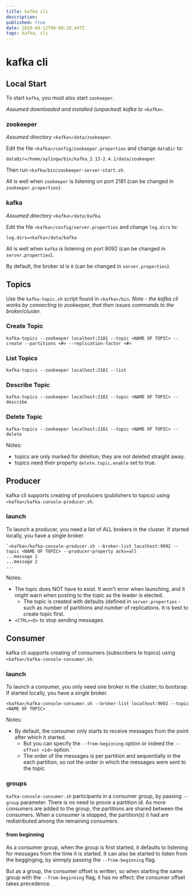 ```yaml
---
title: kafka cli
description: 
published: true
date: 2020-04-12T06:00:28.947Z
tags: kafka, cli
---
```


# kafka cli



## Local Start
To start `kafka`, you must also start `zookeeper`.

_Assumed downloaded and installed (unpacked) kafka to `<kafka>`._

### zookeeper
_Assumed directory `<kafka>/data/zookeeper`._

Edit the file `<kafka>/config/zookeeper.properties` and change `dataDir` to:
```
dataDir=/home/aylingw/bin/kafka_2.13-2.4.1/data/zookeeper
```

Then run `<kafka/bin/zookeeper-server-start.sh`.

All is well when `zookeeper` is listening on port 2181 (can be changed in `zookeeper.properties`).

### kafka
_Assumed directory `<kafka>/data/kafka`._


Edit the file `<kafka>/config/server.properties` and change `log.dirs` to:
```
log.dirs=<kafka>/data/kafka
```

All is well when `kafka` is listening on port 9092 (can be changed in `server.properties`).

By default, the broker id is `0` (can be changed in `server.properties`).


## Topics
Use the `kafka-topic.sh` script found in `<kafka>/bin`. _Note - the kafka cli works by connecting to zookeeper, that then issues commands to the broker/cluster._

### Create Topic
```
kafka-topics --zookeeper localhost:2181 --topic <NAME OF TOPIC> --create --partitions <#> --replication-factor <#>
```

### List Topics
```
kafka-topics --zookeeper localhost:2181 --list
```

### Describe Topic
```
kafka-topics --zookeeper localhost:2181 --topic <NAME OF TOPIC> --describe
```


### Delete Topic
```
kafka-topics --zookeeper localhost:2181 --topic <NAME OF TOPIC> --delete
```

Notes:
* topics are only marked for deletion; they are not deleted straight away.
* topics need their property `delete.topic.enable` set to true.


## Producer
kafka cli supports creating of producers (publishers to topics) using `<kafka>/kafka-console-producer.sh`.

### launch
To launch a producer, you need a list of ALL brokers in the cluster. If started locally, you have a single broker.

```
`<kafka>/kafka-console-producer.sh --broker-list localhost:9092 --topic <NAME OF TOPIC> --producer-property acks=all
...message 1
...message 2
...
```

Notes:
* The topic does NOT have to exist. It won't error when launching, and it might warn when posting to the topic as the leader is elected.
  * The topic is created with defaults (defined in `server.properties` - such as number of partitions and number of replications. It is best to create topic first.
* `<CTRL><D>` to stop sending messages.


## Consumer
kafka cli supports creating of consumers (subscribers to topics) using `<kafka>/kafka-console-consumer.sh`.

### launch
To launch a consumer, you only need one broker in the cluster; to bootsrap. If started locally, you have a single broker.
```
<kafka>/kafka-console-consumer.sh --broker-list localhost:9092 --topic <NAME OF TOPIC>
```

Notes:
* By default, the consumer only starts to receive messages from the point after which it started.
  * But you can specify the `--from-beginning` option or indeed the `--offset <id>` option.`
  * The order of the messages is per partition and sequentially in the each partition; so not the order in which the messages were sent to the topic.
  
  
### groups
`kafka-console-consumer.sh` participants in a consumer group, by passing `--group` parameter. There is no need to provie a partition id. As more consumers are added to the group, the partitions are shared between the consumers. When a consumer is stopped, the partition(s) it had are redistributed among the remaining consumers.

#### from beginning
As a consumer group, when the group is first started, it defaults to listening for messages from the time it is started. It can also be started to listen from the begginging, by simnply passing the `--from-beginning` flag.

But as a group, the consumer offset is written, so when starting the same group with the `--from-beginning` flag, it has no effect; the consumer offset takes precedence.